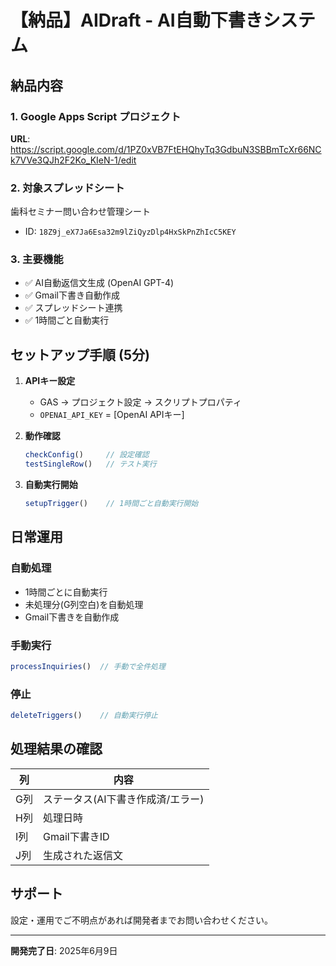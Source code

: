 # 【納品】AIDraft - AI自動下書きシステム

## 納品内容

### 1. Google Apps Script プロジェクト
**URL**: https://script.google.com/d/1PZ0xVB7FtEHQhyTq3GdbuN3SBBmTcXr66NCk7VVe3QJh2F2Ko_KIeN-1/edit

### 2. 対象スプレッドシート
歯科セミナー問い合わせ管理シート
- ID: `18Z9j_eX7Ja6Esa32m9lZiQyzDlp4HxSkPnZhIcC5KEY`

### 3. 主要機能
- ✅ AI自動返信文生成 (OpenAI GPT-4)
- ✅ Gmail下書き自動作成
- ✅ スプレッドシート連携
- ✅ 1時間ごと自動実行

## セットアップ手順 (5分)

1. **APIキー設定**
   - GAS → プロジェクト設定 → スクリプトプロパティ
   - `OPENAI_API_KEY` = [OpenAI APIキー]

2. **動作確認**
   ```javascript
   checkConfig()     // 設定確認
   testSingleRow()   // テスト実行
   ```

3. **自動実行開始**
   ```javascript
   setupTrigger()    // 1時間ごと自動実行開始
   ```

## 日常運用

### 自動処理
- 1時間ごとに自動実行
- 未処理分(G列空白)を自動処理
- Gmail下書きを自動作成

### 手動実行
```javascript
processInquiries()  // 手動で全件処理
```

### 停止
```javascript
deleteTriggers()    // 自動実行停止
```

## 処理結果の確認

| 列 | 内容 |
|----|------|
| G列 | ステータス(AI下書き作成済/エラー) |
| H列 | 処理日時 |
| I列 | Gmail下書きID |
| J列 | 生成された返信文 |

## サポート

設定・運用でご不明点があれば開発者までお問い合わせください。

---
**開発完了日**: 2025年6月9日